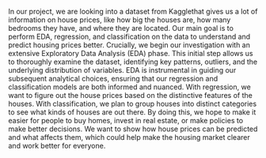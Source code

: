 In our project, we are looking into a dataset from Kagglethat gives us a lot of information on house prices, like how big the houses are, how many bedrooms they have, 
and where they are located. Our main goal is to perform EDA, regression, and classification on the data to understand and predict housing prices better. Crucially, we 
begin our investigation with an extensive Exploratory Data Analysis (EDA) phase. This initial step allows us to thoroughly examine the dataset, identifying key patterns, 
outliers, and the underlying distribution of variables. EDA is instrumental in guiding our subsequent analytical choices, ensuring that our regression and classification 
models are both informed and nuanced. With regression, we want to figure out the house prices based on the distinctive features of the houses. With classification, we plan 
to group houses into distinct categories to see what kinds of houses are out there. By doing this, we hope to make it easier for people to buy homes, invest in real estate, 
or make policies to make better decisions. We want to show how house prices can be predicted and what affects them, which could help make the housing market clearer and work 
better for everyone.
